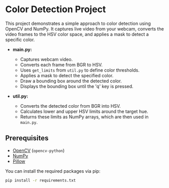 # Color Detection Project

This project demonstrates a simple approach to color detection using OpenCV and NumPy. It captures live video from your webcam, converts the video frames to the HSV color space, 
and applies a mask to detect a specific color.

- **main.py:**  
  - Captures webcam video.
  - Converts each frame from BGR to HSV.
  - Uses `get_limits` from `util.py` to define color thresholds.
  - Applies a mask to detect the specified color.
  - Draw a bounding box around the detected color.
  - Displays the bounding box until the 'q' key is pressed.

- **util.py:**  
  - Converts the detected color from BGR into HSV.
  - Calculates lower and upper HSV limits around the target hue.
  - Returns these limits as NumPy arrays, which are then used in `main.py`.

## Prerequisites

- [OpenCV](https://opencv.org/) (`opencv-python`)
- [NumPy](https://numpy.org/)
- [Pillow](https://pypi.org/project/pillow/)


You can install the required packages via pip:

```bash
pip install -r requirements.txt
